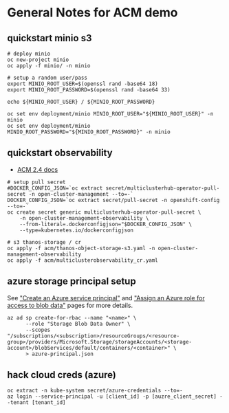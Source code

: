 # General Notes for ACM demo

## quickstart minio s3
```
# deploy minio
oc new-project minio
oc apply -f minio/ -n minio

# setup a random user/pass
export MINIO_ROOT_USER=$(openssl rand -base64 18)
export MINIO_ROOT_PASSWORD=$(openssl rand -base64 33)

echo ${MINIO_ROOT_USER} / ${MINIO_ROOT_PASSWORD}

oc set env deployment/minio MINIO_ROOT_USER="${MINIO_ROOT_USER}" -n minio
oc set env deployment/minio MINIO_ROOT_PASSWORD="${MINIO_ROOT_PASSWORD}" -n minio
```

## quickstart observability
- [ACM 2.4 docs](https://access.redhat.com/documentation/en-us/red_hat_advanced_cluster_management_for_kubernetes/2.4/html/observability/observing-environments-intro#enabling-observability)
```
# setup pull secret
#DOCKER_CONFIG_JSON=`oc extract secret/multiclusterhub-operator-pull-secret -n open-cluster-management --to=-`
DOCKER_CONFIG_JSON=`oc extract secret/pull-secret -n openshift-config --to=-`
oc create secret generic multiclusterhub-operator-pull-secret \
    -n open-cluster-management-observability \
    --from-literal=.dockerconfigjson="$DOCKER_CONFIG_JSON" \
    --type=kubernetes.io/dockerconfigjson
```
```
# s3 thanos-storage / cr
oc apply -f acm/thanos-object-storage-s3.yaml -n open-cluster-management-observability
oc apply -f acm/multiclusterobservability_cr.yaml
```

## azure storage principal setup
See ["Create an Azure service principal"](https://docs.microsoft.com/en-us/cli/azure/create-an-azure-service-principal-azure-cli) and ["Assign an Azure role for access to blob data"](https://docs.microsoft.com/en-us/azure/storage/common/storage-auth-aad-rbac-cli) pages for more details.

```
az ad sp create-for-rbac --name "<name>" \
      --role "Storage Blob Data Owner" \
      --scopes "/subscriptions/<subscription>/resourceGroups/<resource-group>/providers/Microsoft.Storage/storageAccounts/<storage-account>/blobServices/default/containers/<container>" \
      > azure-principal.json
```

## hack cloud creds (azure)
```
oc extract -n kube-system secret/azure-credentials --to=-
az login --service-principal -u [client_id] -p [auzre_client_secret] --tenant [tenant_id]
```

